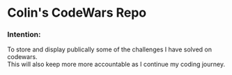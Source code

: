 <h1>Colin's CodeWars Repo</h1>

<h3>Intention:</h3>
<p> To store and display publically some of the challenges I have solved on codewars. <br>
This will also keep more more accountable as I continue my coding journey. </p>
